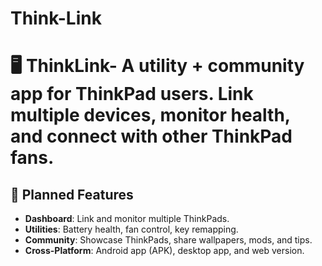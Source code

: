 # Think-Link
# 🖥️ ThinkLink- A utility + community app for ThinkPad users.   Link multiple devices, monitor health, and connect with other ThinkPad fans.


## 🚀 Planned Features
- **Dashboard**: Link and monitor multiple ThinkPads.  
- **Utilities**: Battery health, fan control, key remapping.  
- **Community**: Showcase ThinkPads, share wallpapers, mods, and tips.  
- **Cross-Platform**: Android app (APK), desktop app, and web version.

